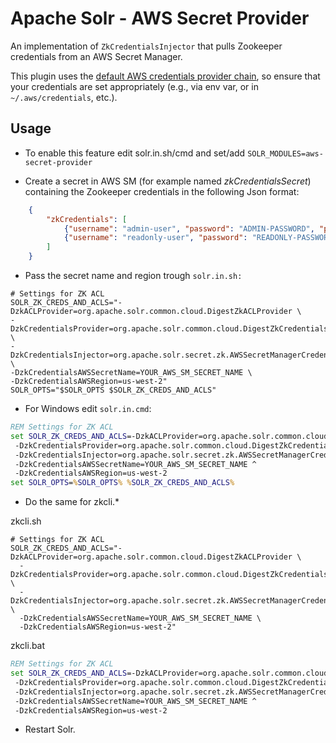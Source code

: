 <!--
  Licensed to the Apache Software Foundation (ASF) under one or more
  contributor license agreements.  See the NOTICE file distributed with
  this work for additional information regarding copyright ownership.
  The ASF licenses this file to You under the Apache License, Version 2.0
  (the "License"); you may not use this file except in compliance with
  the License.  You may obtain a copy of the License at

      http://www.apache.org/licenses/LICENSE-2.0

  Unless required by applicable law or agreed to in writing, software
  distributed under the License is distributed on an "AS IS" BASIS,
  WITHOUT WARRANTIES OR CONDITIONS OF ANY KIND, either express or implied.
  See the License for the specific language governing permissions and
  limitations under the License.
-->

Apache Solr - AWS Secret Provider
===========================

An implementation of `ZkCredentialsInjector` that pulls Zookeeper credentials from an AWS Secret Manager.

This plugin uses the [default AWS credentials provider chain](https://docs.aws.amazon.com/sdk-for-java/v2/developer-guide/credentials.html), so ensure that your credentials are set appropriately (e.g., via env var, or in `~/.aws/credentials`, etc.).

## Usage

- To enable this feature edit solr.in.sh/cmd and set/add `SOLR_MODULES=aws-secret-provider` 



- Create a secret in AWS SM (for example named *zkCredentialsSecret*) containing the Zookeeper credentials in the following Json format:



```json
    {
        "zkCredentials": [
            {"username": "admin-user", "password": "ADMIN-PASSWORD", "perms": "all"},
            {"username": "readonly-user", "password": "READONLY-PASSWORD", "perms": "read"}
        ]
    }
```


-  Pass the secret name and region trough `solr.in.sh:`

```shell
# Settings for ZK ACL
SOLR_ZK_CREDS_AND_ACLS="-DzkACLProvider=org.apache.solr.common.cloud.DigestZkACLProvider \
-DzkCredentialsProvider=org.apache.solr.common.cloud.DigestZkCredentialsProvider \
-DzkCredentialsInjector=org.apache.solr.secret.zk.AWSSecretManagerCredentialsInjector \
-DzkCredentialsAWSSecretName=YOUR_AWS_SM_SECRET_NAME \
-DzkCredentialsAWSRegion=us-west-2"
SOLR_OPTS="$SOLR_OPTS $SOLR_ZK_CREDS_AND_ACLS"
```

- For Windows edit `solr.in.cmd`:

```bat
REM Settings for ZK ACL
set SOLR_ZK_CREDS_AND_ACLS=-DzkACLProvider=org.apache.solr.common.cloud.DigestZkACLProvider ^
 -DzkCredentialsProvider=org.apache.solr.common.cloud.DigestZkCredentialsProvider ^
 -DzkCredentialsInjector=org.apache.solr.secret.zk.AWSSecretManagerCredentialsInjector ^
 -DzkCredentialsAWSSecretName=YOUR_AWS_SM_SECRET_NAME ^
 -DzkCredentialsAWSRegion=us-west-2
set SOLR_OPTS=%SOLR_OPTS% %SOLR_ZK_CREDS_AND_ACLS%
```


- Do the same for zkcli.*

zkcli.sh


```shell
# Settings for ZK ACL
SOLR_ZK_CREDS_AND_ACLS="-DzkACLProvider=org.apache.solr.common.cloud.DigestZkACLProvider \
  -DzkCredentialsProvider=org.apache.solr.common.cloud.DigestZkCredentialsProvider \ 
  -DzkCredentialsInjector=org.apache.solr.secret.zk.AWSSecretManagerCredentialsInjector \
  -DzkCredentialsAWSSecretName=YOUR_AWS_SM_SECRET_NAME \
  -DzkCredentialsAWSRegion=us-west-2"
```

zkcli.bat

```bat
REM Settings for ZK ACL
set SOLR_ZK_CREDS_AND_ACLS=-DzkACLProvider=org.apache.solr.common.cloud.DigestZkACLProvider ^
 -DzkCredentialsProvider=org.apache.solr.common.cloud.DigestZkCredentialsProvider ^
 -DzkCredentialsInjector=org.apache.solr.secret.zk.AWSSecretManagerCredentialsInjector ^
 -DzkCredentialsAWSSecretName=YOUR_AWS_SM_SECRET_NAME ^
 -DzkCredentialsAWSRegion=us-west-2
```

- Restart Solr.
